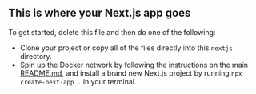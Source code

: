 ## This is where your Next.js app goes

To get started, delete this file and then do one of the following:

- Clone your project or copy all of the files directly into this `nextjs` directory.
- Spin up the Docker network by following the instructions on the main [README.md](../README.md), and install a brand new Next.js project by running `npx create-next-app .` in your terminal.
